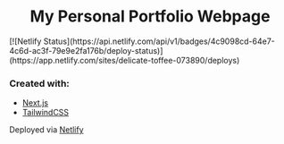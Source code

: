 <h1 align="center">My Personal Portfolio Webpage </h1>
[![Netlify Status](https://api.netlify.com/api/v1/badges/4c9098cd-64e7-4c6d-ac3f-79e9e2fa176b/deploy-status)](https://app.netlify.com/sites/delicate-toffee-073890/deploys)

### Created with:
- [Next.js](https://nextjs.org/)
- [TailwindCSS](https://tailwindcss.com/)

Deployed via [Netlify](https://www.netlify.com)